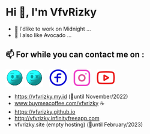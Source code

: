 # Hi 👋, I'm VfvRizky
- 🌙 I'dlike to work on Midnight ...
- 🥑 I also like Avocado ...

## 📫 For while you can contact me on :

[![website](./icon/web-cyan.svg)](https://vfvrizky.my.id#gh-light-mode-only)
[![website](./icon/web-cyan.svg)](https://vfvrizky.my.id#gh-dark-mode-only)
&nbsp;&nbsp;
[![website](./icon/fb-blue.svg)](https://id-id.facebook.com/risky.pernanda.16)
&nbsp;&nbsp;
[![website](./icon/ig-pink.svg)](https://www.instagram.com/riskypernanda16/)
&nbsp;&nbsp;
[![website](./icon/yt-red.svg)](https://www.youtube.com/channel/UC0ErB7HZnmU05JXf9c_WvoQ/featured)



- https://vfvrizky.my.id (📆until November/2022)
- www.buymeacoffee.com/vfvrizky ☕
- https://vfvrizky.github.io 
- http://vfvrizky.infinityfreeapp.com
- vfvrizky.site (empty hosting) (📆until February/2023)
<!---
VfvRizky/VfvRizky is a ✨ special ✨ repository because its `README.md` (this file) appears on your GitHub profile.
You can click the Preview link to take a look at your changes.
--->

